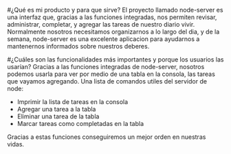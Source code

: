 #¿Qué es mi producto y para que sirve?
El proyecto llamado node-server es una interfaz que, gracias a las funciones integradas, nos permiten revisar, administrar, completar, y agregar las tareas de nuestro diario vivir. Normalmente 
nosotros necesitamos organizarnos a lo largo del dia, y de la semana, node-server es una excelente aplicacion para ayudarnos a mantenernos informados sobre nuestros deberes.


#¿Cuáles son las funcionalidades más importantes y porque los usuarios las usarían?
Gracias a las funciones integradas de node-server, nosotros podemos usarla para ver por medio de una tabla en la consola, las tareas que vayamos agregando. 
Una lista de comandos utiles del servidor de node:

- Imprimir la lista de tareas en la consola
- Agregar una tarea a la tabla
- Eliminar una tarea de la tabla
- Marcar tareas como completadas en la tabla

Gracias a estas funciones conseguiremos un mejor orden en nuestras vidas.
